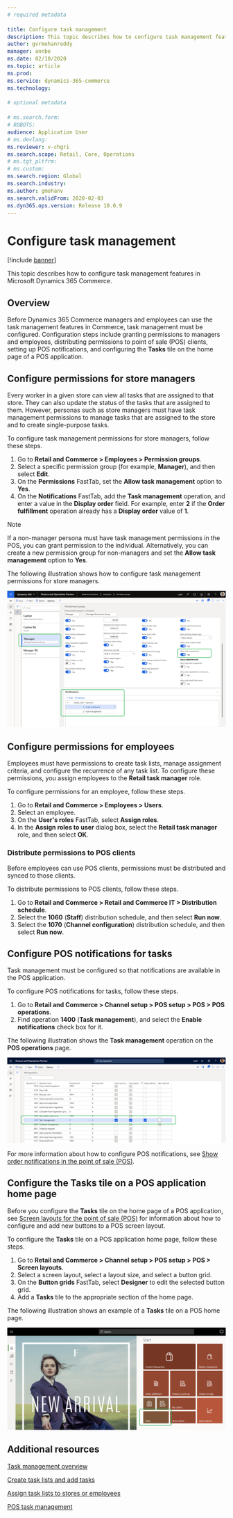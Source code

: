 ```yaml
---
# required metadata

title: Configure task management
description: This topic describes how to configure task management features in Microsoft Dynamics 365 Commerce.
author: gvrmohanreddy
manager: annbe
ms.date: 02/10/2020
ms.topic: article
ms.prod: 
ms.service: dynamics-365-commerce
ms.technology: 

# optional metadata

# ms.search.form:  
# ROBOTS: 
audience: Application User
# ms.devlang: 
ms.reviewer: v-chgri
ms.search.scope: Retail, Core, Operations
# ms.tgt_pltfrm: 
# ms.custom: 
ms.search.region: Global
ms.search.industry: 
ms.author: gmohanv
ms.search.validFrom: 2020-02-03
ms.dyn365.ops.version: Release 10.0.9
---
```


# Configure task management

[!include [banner](includes/banner.md)]

This topic describes how to configure task management features in Microsoft Dynamics 365 Commerce.

## Overview

Before Dynamics 365 Commerce managers and employees can use the task management features in Commerce, task management must be configured. Configuration steps include granting permissions to managers and employees, distributing permissions to point of sale (POS) clients, setting up POS notifications, and configuring the **Tasks** tile on the home page of a POS application.

## Configure permissions for store managers

Every worker in a given store can view all tasks that are assigned to that store. They can also update the status of the tasks that are assigned to them. However, personas such as store managers must have task management permissions to manage tasks that are assigned to the store and to create single-purpose tasks.

To configure task management permissions for store managers, follow these steps.

1. Go to **Retail and Commerce \> Employees \> Permission groups**.
1. Select a specific permission group (for example, **Manager**), and then select **Edit**.
1. On the **Permissions** FastTab, set the **Allow task management** option to **Yes**.
1. On the **Notifications** FastTab, add the **Task management** operation, and enter a value in the **Display order** field. For example, enter **2** if the **Order fulfillment** operation already has a **Display order** value of **1**.
	
> [!NOTE]
> If a non-manager persona must have task management permissions in the POS, you can grant permission to the individual. Alternatively, you can create a new permission group for non-managers and set the **Allow task management** option to **Yes**.

The following illustration shows how to configure task management permissions for store managers.

![Configuring task management permissions for store managers](media/HQ-POS-Tasks-Notifications-User-Permission.png)

## Configure permissions for employees

Employees must have permissions to create task lists, manage assignment criteria, and configure the recurrence of any task list. To configure these permissions, you assign employees to the **Retail task manager** role.

To configure permissions for an employee, follow these steps.

1. Go to **Retail and Commerce \> Employees \> Users**.
1. Select an employee.
1. On the **User's roles** FastTab, select **Assign roles**.
1. In the **Assign roles to user** dialog box, select the **Retail task manager** role, and then select **OK**.

### Distribute permissions to POS clients

Before employees can use POS clients, permissions must be distributed and synced to those clients.

To distribute permissions to POS clients, follow these steps.

1. Go to **Retail and Commerce \> Retail and Commerce IT \> Distribution schedule**.
1. Select the **1060** (**Staff**) distribution schedule, and then select **Run now**.
1. Select the **1070** (**Channel configuration**) distribution schedule, and then select **Run now**.

## Configure POS notifications for tasks

Task management must be configured so that notifications are available in the POS application.

To configure POS notifications for tasks, follow these steps.

1. Go to **Retail and Commerce \> Channel setup \> POS setup \> POS \> POS operations**.
1. Find operation **1400** (**Task management**), and select the **Enable notifications** check box for it.

The following illustration shows the **Task management** operation on the **POS operations** page.

![Task management operation on the POS operations page](media/HQ-POS-Tasks-Notifications.png)

For more information about how to configure POS notifications, see [Show order notifications in the point of sale (POS)](notifications-pos.md).

## Configure the Tasks tile on a POS application home page

Before you configure the **Tasks** tile on the home page of a POS application, see [Screen layouts for the point of sale (POS)](pos-screen-layouts.md) for information about how to configure and add new buttons to a POS screen layout.

To configure the **Tasks** tile on a POS application home page, follow these steps.

1. Go to **Retail and Commerce \> Channel setup \> POS setup \> POS \> Screen layouts**.
1. Select a screen layout, select a layout size, and select a button grid.
1. On the **Button grids** FastTab, select **Designer** to edit the selected button grid.
1. Add a **Tasks** tile to the appropriate section of the home page.

The following illustration shows an example of a **Tasks** tile on a POS home page.

![Tasks tile on a POS home page](media/POS-home-screen-tasks-button-image.png)

## Additional resources

[Task management overview](task-mgmt-overview.md)

[Create task lists and add tasks](task-mgmt-create-lists.md)

[Assign task lists to stores or employees](task-mgmt-assign-lists.md)

[POS task management](task-mgmt-POS.md)
